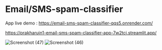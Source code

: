 # Email/SMS-spam-classifier

App live demo : https://email-sms-spam-classifier-qqs5.onrender.com/

https://prakharujn1-email-sms-spam-classifier-app-7w2tcj.streamlit.app/

![Screenshot (47)](https://github.com/prakharujn1/Email-SMS-spam-classifier/assets/128589011/1a1951ec-e6e2-4732-bbe3-ce11bfbd9daf)
![Screenshot (46)](https://github.com/prakharujn1/Email-SMS-spam-classifier/assets/128589011/a9d8c0e9-842f-4e99-86cf-6e5e279f2e55)
